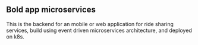 ## Bold app microservices

This is the backend for an mobile or web application for ride sharing services, build using event driven microservices architecture, and deployed on k8s. 